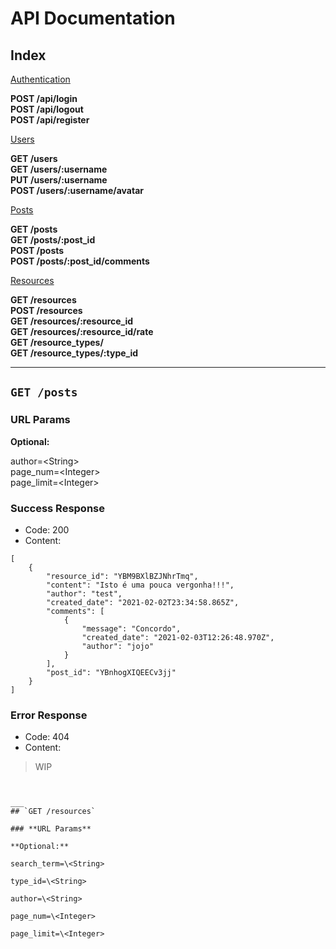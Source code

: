 # API Documentation


## Index

<ins>Authentication</ins>

**POST /api/login**<br/>
**POST /api/logout**<br/>
**POST /api/register**<br/>

<ins>Users</ins>

**GET /users**<br/>
**GET /users/:username**<br/>
**PUT /users/:username**<br/>
**POST /users/:username/avatar**<br/>

<ins>Posts</ins>

**GET /posts**<br/>
**GET /posts/:post_id**<br/>
**POST /posts**<br/>
**POST /posts/:post_id/comments**<br/>

<ins>Resources</ins>

**GET /resources**<br/>
**POST /resources**<br/>
**GET /resources/:resource_id**<br/>
**GET /resources/:resource_id/rate**<br/>
**GET /resource_types/**<br/>
**GET /resource_types/:type_id**<br/>

___
## `GET /posts`

### **URL Params**

**Optional:**

author=\<String> <br/>
page_num=\<Integer> <br/>
page_limit=\<Integer> <br/>

### **Success Response**

- Code: 200
- Content:
```
[
    {
        "resource_id": "YBM9BXlBZJNhrTmq",
        "content": "Isto é uma pouca vergonha!!!",
        "author": "test",
        "created_date": "2021-02-02T23:34:58.865Z",
        "comments": [
            {
                "message": "Concordo",
                "created_date": "2021-02-03T12:26:48.970Z",
                "author": "jojo"
            }
        ],
        "post_id": "YBnhogXIQEECv3jj"
    }
]
```

### **Error Response**
- Code: 404
- Content:
> WIP
```


___
## `GET /resources`

### **URL Params**

**Optional:**

search_term=\<String>

type_id=\<String>

author=\<String>

page_num=\<Integer>

page_limit=\<Integer>